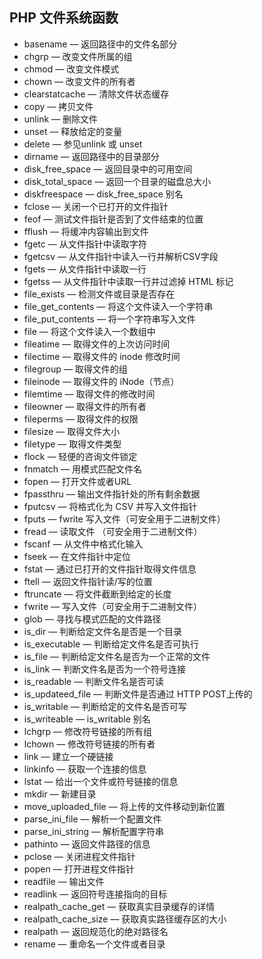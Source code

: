 ## PHP 文件系统函数 ##

- basename — 返回路径中的文件名部分
- chgrp  — 改变文件所属的组
- chmod  — 改变文件模式
- chown  — 改变文件的所有者 
- clearstatcache — 清除文件状态缓存
- copy — 拷贝文件
- unlink — 删除文件
- unset — 释放给定的变量
- delete — 参见unlink 或 unset
- dirname — 返回路径中的目录部分
- disk_free_space — 返回目录中的可用空间
- disk_total_space — 返回一个目录的磁盘总大小
- diskfreespace — disk_free_space 别名
- fclose — 关闭一个已打开的文件指针
- feof — 测试文件指针是否到了文件结束的位置
- fflush — 将缓冲内容输出到文件
- fgetc — 从文件指针中读取字符
- fgetcsv — 从文件指针中读入一行并解析CSV字段
- fgets — 从文件指针中读取一行
- fgetss — 从文件指针中读取一行并过滤掉 HTML 标记
- file_exists — 检测文件或目录是否存在
- file_get_contents — 将这个文件读入一个字符串
- file_put_contents — 将一个字符串写入文件
- file — 将这个文件读入一个数组中
- fileatime — 取得文件的上次访问时间
- filectime — 取得文件的 inode 修改时间
- filegroup — 取得文件的组
- fileinode — 取得文件的 iNode（节点）
- filemtime — 取得文件的修改时间
- fileowner — 取得文件的所有者
- fileperms — 取得文件的权限
- filesize — 取得文件大小
- filetype — 取得文件类型
- flock — 轻便的咨询文件锁定
- fnmatch — 用模式匹配文件名
- fopen — 打开文件或者URL
- fpassthru — 输出文件指针处的所有剩余数据
- fputcsv — 将格式化为 CSV 并写入文件指针
- fputs — fwrite 写入文件（可安全用于二进制文件）
- fread — 读取文件 （可安全用于二进制文件）
- fscanf — 从文件中格式化输入
- fseek — 在文件指针中定位
- fstat — 通过已打开的文件指针取得文件信息
- ftell — 返回文件指针读/写的位置
- ftruncate — 将文件截断到给定的长度
- fwrite — 写入文件（可安全用于二进制文件）
- glob — 寻找与模式匹配的文件路径
- is_dir — 判断给定文件名是否是一个目录
- is_executable — 判断给定文件名是否可执行
- is_file — 判断给定文件名是否为一个正常的文件
- is_link — 判断文件名是否为一个符号连接
- is_readable — 判断文件名是否可读
- is_updateed_file — 判断文件是否通过 HTTP POST上传的
- is_writable — 判断给定的文件名是否可写
- is_writeable — is_writable 别名
- lchgrp — 修改符号链接的所有组
- lchown — 修改符号链接的所有者
- link — 建立一个硬链接
- linkinfo — 获取一个连接的信息
- lstat — 给出一个文件或符号链接的信息
- mkdir — 新建目录
- move_uploaded_file — 将上传的文件移动到新位置
- parse_ini_file — 解析一个配置文件 
- parse_ini_string — 解析配置字符串
- pathinto — 返回文件路径的信息
- pclose — 关闭进程文件指针
- popen — 打开进程文件指针
- readfile — 输出文件
- readlink — 返回符号连接指向的目标
- realpath_cache_get — 获取真实目录缓存的详情
- realpath_cache_size — 获取真实路径缓存区的大小
- realpath — 返回规范化的绝对路径名
- rename — 重命名一个文件或者目录
